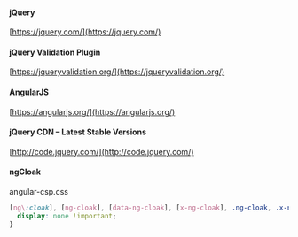 #### jQuery

[https://jquery.com/](https://jquery.com/)

#### jQuery Validation Plugin

[https://jqueryvalidation.org/](https://jqueryvalidation.org/)

#### AngularJS

[https://angularjs.org/](https://angularjs.org/)

#### jQuery CDN – Latest Stable Versions

[http://code.jquery.com/](http://code.jquery.com/)

#### ngCloak
angular-csp.css
```css
[ng\:cloak], [ng-cloak], [data-ng-cloak], [x-ng-cloak], .ng-cloak, .x-ng-cloak {
  display: none !important;
}
```

